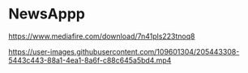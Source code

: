 # NewsAppp
 https://www.mediafire.com/download/7n41pls223tnoq8
 
https://user-images.githubusercontent.com/109601304/205443308-5443c443-88a1-4ea1-8a6f-c88c645a5bd4.mp4

